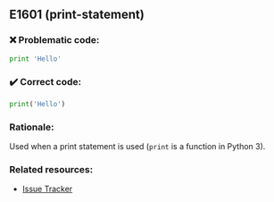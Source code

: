 ## E1601 (print-statement)

### :x: Problematic code:

```python
print 'Hello'
```

### :heavy_check_mark: Correct code:

```python
print('Hello')
```

### Rationale:

Used when a print statement is used (`print` is a function in Python 3).

### Related resources:

- [Issue Tracker](https://github.com/PyCQA/pylint/issues?q=is%3Aissue+%22print-statement%22+OR+%22E1601%22)
